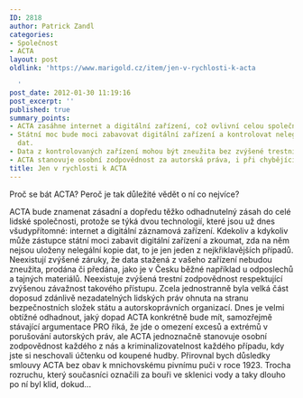 ```yaml
---
ID: 2818
author: Patrick Zandl
categories:
- Společnost
- ACTA
layout: post
oldlink: 'https://www.marigold.cz/item/jen-v-rychlosti-k-acta

  '
post_date: 2012-01-30 11:19:16
post_excerpt: ''
published: true
summary_points:
- ACTA zasáhne internet a digitální zařízení, což ovlivní celou společnost.
- Státní moc bude moci zabavovat digitální zařízení a kontrolovat nelegální kopie
  dat.
- Data z kontrolovaných zařízení mohou být zneužita bez zvýšené trestní zodpovědnosti.
- ACTA stanovuje osobní zodpovědnost za autorská práva, i při chybějící účtence.
title: Jen v rychlosti k ACTA
---
```


Proč se bát ACTA? Peroč je tak důležité vědět o ní co nejvíce? 

ACTA bude znamenat zásadní a dopředu těžko odhadnutelný zásah do celé lidské společnosti, protože se týká dvou technologií, které jsou už dnes všudypřítomné: internet a digitální záznamová zařízení. Kdekoliv a kdykoliv může zástupce státní moci zabavit digitální zařízení a zkoumat, zda na něm nejsou uloženy nelegální kopie dat, to je jen jeden z nejkřiklavějších případů. Neexistují zvýšené záruky, že data stažená z vašeho zařízení nebudou zneužita, prodána či předána, jako je v Česku běžné například u odposlechů a tajných materiálů. Neexistuje zvýšená trestní zodpovědnost respektující zvýšenou závažnost takového přístupu. Zcela jednostranně byla velká část doposud zdánlivě nezadatelných lidských práv ohnuta na stranu bezpečnostních složek státu a autorskoprávních organizací. Dnes je velmi obtížné odhadnout, jaký dopad ACTA konkrétně bude mít, samozřejmě stávající argumentace PRO říká, že jde o omezení excesů a extrémů v porušování autorských práv, ale ACTA jednoznačně stanovuje osobní zodpovědnost každého z nás a kriminalizovatelnost každého případu, kdy jste si neschovali účtenku od koupené hudby. 
Přirovnal bych důsledky smlouvy ACTA bez obav k mnichovskému pivnímu puči v roce 1923. Trocha rozruchu, který současníci označili za bouři ve sklenici vody a taky dlouho po ní byl klid, dokud...